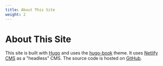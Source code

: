 ```yaml
---
title: About This Site
weight: 2
---
```

# About This Site

This site is built with [Hugo](https://gohugo.io) and uses the [hugo-book](https://github.com/alex-shpak/hugo-book) theme. It uses [Netlify CMS](https://www.netlifycms.org/) as a "headless" CMS. The source code is hosted on [GitHub](https://www.github.com).